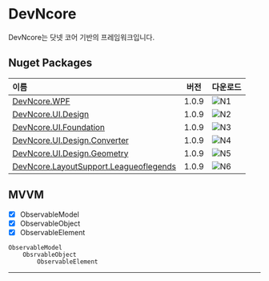 # DevNcore

DevNcore는 닷넷 코어 기반의 프레임워크입니다.

## Nuget Packages

| 이름 | 버전 | 다운로드 |
|:----|:---:| :---- |
| [DevNcore.WPF][D1] | 1.0.9 | ![N1] |
| [DevNcore.UI.Design][D2] | 1.0.9 | ![N2]|
| [DevNcore.UI.Foundation][D3] | 1.0.9 |![N3] |
| [DevNcore.UI.Design.Converter][D4] | 1.0.9 | ![N4]|
| [DevNcore.UI.Design.Geometry][D5] | 1.0.9 |![N5] |
| [DevNcore.LayoutSupport.Leagueoflegends][D6] | 1.0.9 |![N6] |

## MVVM
- [x] ObservableModel
- [x] ObservableObject
- [x] ObservableElement

```
ObservableModel
    ObsrvableObject
        ObservableElement
```

------

[D1]: https://www.nuget.org/packages/DevNcore.WPF/
[D2]: https://www.nuget.org/packages/DevNcore.UI.Design/
[D3]: https://www.nuget.org/packages/DevNcore.UI.Foundation/
[D4]: https://www.nuget.org/packages/DevNcore.UI.Design.Converter/
[D5]: https://www.nuget.org/packages/DevNcore.UI.Design.Geometry/ 
[D6]: https://www.nuget.org/packages/DevNcore.LayoutSupport.Leagueoflegends/ 

[N1]: https://img.shields.io/nuget/dt/DevNcore.WPF?color=brightgreen&label=downloads
[N2]: https://img.shields.io/nuget/dt/DevNcore.UI.Design?color=brightgreen&label=downloads
[N3]: https://img.shields.io/nuget/dt/DevNcore.UI.Foundation?color=brightgreen&label=downloads
[N4]: https://img.shields.io/nuget/dt/DevNcore.UI.Design.Converter?color=brightgreen&label=downloads
[N5]: https://img.shields.io/nuget/dt/DevNcore.UI.Design.Geometry?color=brightgreen&label=downloads
[N6]: https://img.shields.io/nuget/dt/DevNcore.LayoutSupport.Leagueoflegends?color=brightgreen&label=downloads

